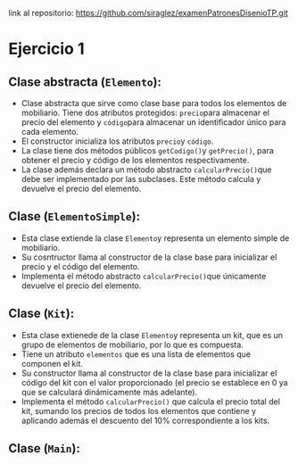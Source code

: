 link al repositorio: https://github.com/siraglez/examenPatronesDisenioTP.git

# Ejercicio 1

## Clase abstracta (`Elemento`):

- Clase abstracta que sirve como clase base para todos los elementos de mobiliario. Tiene dos atributos protegidos: `precio`para almacenar el precio del elemento y `código`para almacenar un identificador único para cada elemento.
- El constructor inicializa los atributos `precio`y `código`.
- La clase tiene dos métodos públicos `getCodigo()`y `getPrecio()`, para obtener el precio y código de los elementos respectivamente.
- La clase además declara un método abstracto `calcularPrecio()`que debe ser implementado por las subclases. Este método calcula y devuelve el precio del elemento.

## Clase (`ElementoSimple`):

- Esta clase extiende la clase `Elemento`y representa un elemento simple de mobiliario.
- Su cosntructor llama al constructor de la clase base para inicializar el precio y el código del elemento.
- Implementa el método abstracto `calcularPrecio()`que únicamente devuelve el precio del elemento.

## Clase (`Kit`):

- Esta clase extienede de la clase `Elemento`y representa un kit, que es un grupo de elementos de mobiliario, por lo que es compuesta.
- Tiene un atributo `elementos` que es una lista de elementos que componen el kit.
- Su constructor llama al constructor de la clase base para inicializar el código del kit con el valor proporcionado (el precio se establece en 0 ya que se calculará dinámicamente más adelante).
- Implementa el método `calcularPrecio()` que calcula el precio total del kit, sumando los precios de todos los elementos que contiene y aplicando además el descuento del 10% correspondiente a los kits.

## Clase (`Main`):
